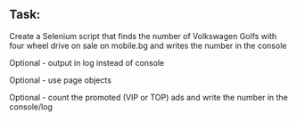 ## Task: 
Create a Selenium script that finds the number of Volkswagen Golfs with four wheel drive on sale on mobile.bg and writes the number in the console 

Optional - output in log instead of console 

Optional - use page objects 

Optional - count the promoted (VIP or TOP) ads and write the number in the console/log
